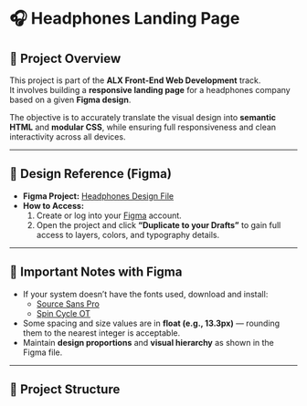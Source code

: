 # 🎧 Headphones Landing Page

## 🧠 Project Overview
This project is part of the **ALX Front-End Web Development** track.  
It involves building a **responsive landing page** for a headphones company based on a given **Figma design**.

The objective is to accurately translate the visual design into **semantic HTML** and **modular CSS**, while ensuring full responsiveness and clean interactivity across all devices.

---

## 🎨 Design Reference (Figma)
- **Figma Project:** [Headphones Design File](#)
- **How to Access:**
  1. Create or log into your [Figma](https://www.figma.com) account.
  2. Open the project and click **“Duplicate to your Drafts”** to gain full access to layers, colors, and typography details.

---

## 💎 Important Notes with Figma
- If your system doesn’t have the fonts used, download and install:
  - [Source Sans Pro](https://fonts.google.com/specimen/Source+Sans+Pro)
  - [Spin Cycle OT](https://fonts.adobe.com/fonts/spin-cycle-ot)
- Some spacing and size values are in **float (e.g., 13.3px)** — rounding them to the nearest integer is acceptable.
- Maintain **design proportions** and **visual hierarchy** as shown in the Figma file.

---

## 🧩 Project Structure

